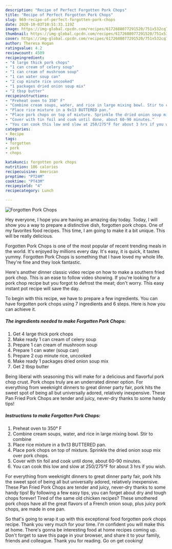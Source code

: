 ```yaml
---
description: "Recipe of Perfect Forgotten Pork Chops"
title: "Recipe of Perfect Forgotten Pork Chops"
slug: 969-recipe-of-perfect-forgotten-pork-chops
date: 2020-10-03T10:51:33.119Z
image: https://img-global.cpcdn.com/recipes/6172688077291520/751x532cq70/forgotten-pork-chops-recipe-main-photo.jpg
thumbnail: https://img-global.cpcdn.com/recipes/6172688077291520/751x532cq70/forgotten-pork-chops-recipe-main-photo.jpg
cover: https://img-global.cpcdn.com/recipes/6172688077291520/751x532cq70/forgotten-pork-chops-recipe-main-photo.jpg
author: Theresa Hogan
ratingvalue: 4.2
reviewcount: 4509
recipeingredient:
- "4 large thick pork chops"
- "1 can cream of celery soup"
- "1 can cream of mushroom soup"
- "1 can water soup can"
- "2 cup minute rice uncooked"
- "1 packages dried onion soup mix"
- "2 tbsp butter"
recipeinstructions:
- "Preheat oven to 350° F"
- "Combine cream soups, water, and rice in large mixing bowl. Stir to combine"
- "Place rice mixture in a 9x13 BUTTERED pan."
- "Place pork chops on top of mixture. Sprinkle the dried onion soup mix over pork chops."
- "Cover with tin foil and cook until done, about 60-90 minutes."
- "You can cook this low and slow at 250/275°F for about 3 hrs if you wish."
categories:
- Recipe
tags:
- forgotten
- pork
- chops

katakunci: forgotten pork chops 
nutrition: 186 calories
recipecuisine: American
preptime: "PT24M"
cooktime: "PT43M"
recipeyield: "4"
recipecategory: Lunch

---
```



![Forgotten Pork Chops](https://img-global.cpcdn.com/recipes/6172688077291520/751x532cq70/forgotten-pork-chops-recipe-main-photo.jpg)

Hey everyone, I hope you are having an amazing day today. Today, I will show you a way to prepare a distinctive dish, forgotten pork chops. One of my favorites food recipes. This time, I am going to make it a bit unique. This will be really delicious.

Forgotten Pork Chops is one of the most popular of recent trending meals in the world. It's enjoyed by millions every day. It's easy, it is quick, it tastes yummy. Forgotten Pork Chops is something that I have loved my whole life. They're fine and they look fantastic.

Here&#39;s another dinner classic video recipe on how to make a southern fried pork chop. This is an ease to follow video showing. If you&#39;re looking for a pork chop recipe but you forgot to defrost the meat; don&#39;t worry. This easy instant pot recipe will save the day.


To begin with this recipe, we have to prepare a few ingredients. You can have forgotten pork chops using 7 ingredients and 6 steps. Here is how you can achieve it.

<!--inarticleads1-->

##### The ingredients needed to make Forgotten Pork Chops:

1. Get 4 large thick pork chops
1. Make ready 1 can cream of celery soup
1. Prepare 1 can cream of mushroom soup
1. Prepare 1 can water (soup can)
1. Prepare 2 cup minute rice, uncooked
1. Make ready 1 packages dried onion soup mix
1. Get 2 tbsp butter


Being liberal with seasoning this will make for a delicious and flavorful pork chop crust. Pork chops truly are an underrated dinner option. For everything from weeknight dinners to great dinner party fair, pork hits the sweet spot of being all but universally adored, relatively inexpensive. These Pan Fried Pork Chops are tender and juicy, never-dry thanks to some handy tips! 

<!--inarticleads2-->

##### Instructions to make Forgotten Pork Chops:

1. Preheat oven to 350° F
1. Combine cream soups, water, and rice in large mixing bowl. Stir to combine
1. Place rice mixture in a 9x13 BUTTERED pan.
1. Place pork chops on top of mixture. Sprinkle the dried onion soup mix over pork chops.
1. Cover with tin foil and cook until done, about 60-90 minutes.
1. You can cook this low and slow at 250/275°F for about 3 hrs if you wish.


For everything from weeknight dinners to great dinner party fair, pork hits the sweet spot of being all but universally adored, relatively inexpensive. These Pan Fried Pork Chops are tender and juicy, never-dry thanks to some handy tips! By following a few easy tips, you can forget about dry and tough chops forever! Tired of the same old chicken recipes? These smothered pork chops have all the great flavors of a French onion soup, plus juicy pork chops, are made in one pan. 

So that's going to wrap it up with this exceptional food forgotten pork chops recipe. Thank you very much for your time. I'm confident you will make this at home. There's gonna be interesting food at home recipes coming up. Don't forget to save this page in your browser, and share it to your family, friends and colleague. Thank you for reading. Go on get cooking!

